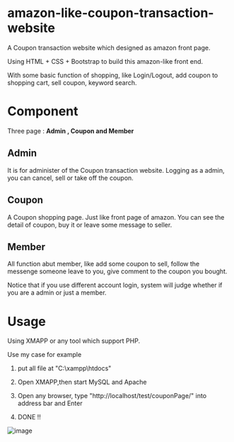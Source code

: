 # amazon-like-coupon-transaction-website

A Coupon transaction website which designed as amazon front page.

Using HTML + CSS + Bootstrap to build this amazon-like front end. 

With some basic function of shopping, like Login/Logout, add coupon to shopping cart, sell coupon, keyword search.

# Component

Three page : **Admin , Coupon and Member**

## Admin 
It is for administer of the Coupon transaction website.
Logging as a admin, you can cancel, sell or take off the coupon.

## Coupon

A Coupon shopping page. Just like front page of amazon.
You can see the detail of coupon, buy it or leave some message to seller.

## Member

All function abut member, like add some coupon to sell, follow the messenge someone leave to you, give comment to the coupon you bought.

Notice that if you use different account login, system will judge whether if you are a admin or just a member.

# Usage

Using XMAPP or any tool which support PHP.

Use my case for example

1. put all file at "C:\xampp\htdocs" 

2. Open XMAPP,then start MySQL and Apache

3. Open any browser, type "http://localhost/test/couponPage/" into address bar and Enter

4. DONE !!

![image](https://github.com/nbswords/amazon-website/blob/master/Preview.jpg)
